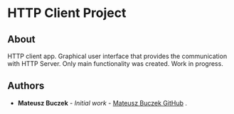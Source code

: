 # HTTP Client Project

## About

HTTP client app. Graphical user interface that
provides the communication with HTTP Server. Only main functionality was created.
Work in progress.

## Authors

* **Mateusz Buczek** - *Initial work* - [Mateusz Buczek GitHub](https://github.com/MateuszBuczek88)
.
